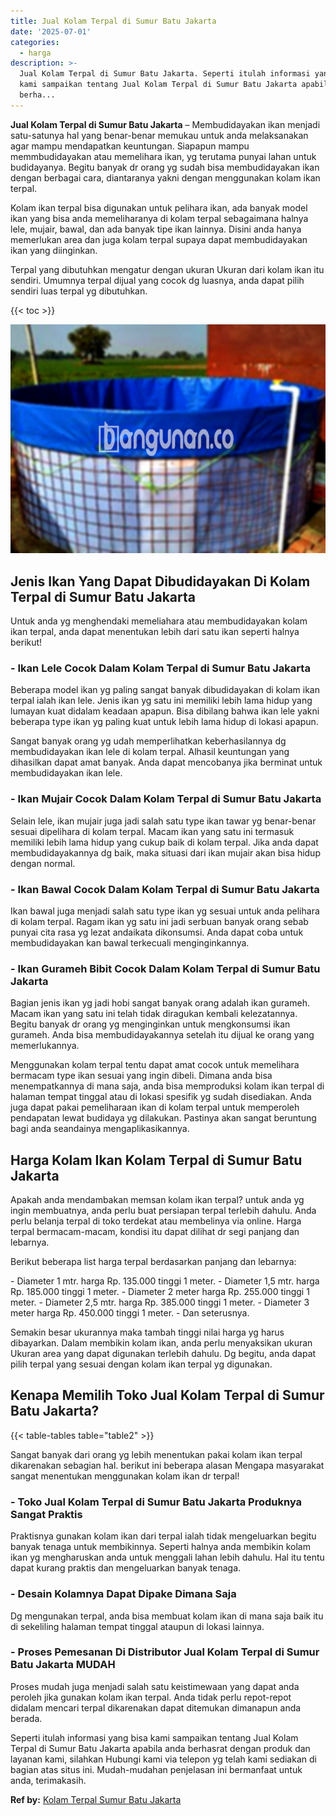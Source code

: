 ```yaml
---
title: Jual Kolam Terpal di Sumur Batu Jakarta
date: '2025-07-01'
categories:
  - harga
description: >-
  Jual Kolam Terpal di Sumur Batu Jakarta. Seperti itulah informasi yang bisa
  kami sampaikan tentang Jual Kolam Terpal di Sumur Batu Jakarta apabila anda
  berha...
---
```


**Jual Kolam Terpal di Sumur Batu Jakarta** – Membudidayakan ikan menjadi satu-satunya hal yang benar-benar memukau untuk anda melaksanakan agar mampu mendapatkan keuntungan. Siapapun mampu memmbudidayakan atau memelihara ikan, yg terutama punyai lahan untuk budidayanya. Begitu banyak dr orang yg sudah bisa membudidayakan ikan dengan berbagai cara, diantaranya yakni dengan menggunakan kolam ikan terpal.

Kolam ikan terpal bisa digunakan untuk pelihara ikan, ada banyak model ikan yang bisa anda memeliharanya di kolam terpal sebagaimana halnya lele, mujair, bawal, dan ada banyak tipe ikan lainnya. Disini anda hanya memerlukan area dan juga kolam terpal supaya dapat membudidayakan ikan yang diinginkan.

Terpal yang dibutuhkan mengatur dengan ukuran Ukuran dari kolam ikan itu sendiri. Umumnya terpal dijual yang cocok dg luasnya, anda dapat pilih sendiri luas terpal yg dibutuhkan.

{{< toc >}}

![Jual Kolam Terpal di Sumur Batu Jakarta](/images/jual-kolam-terpal-54.png)

## Jenis Ikan Yang Dapat Dibudidayakan Di Kolam Terpal di Sumur Batu Jakarta

Untuk anda yg menghendaki memeliahara atau membudidayakan kolam ikan terpal, anda dapat menentukan lebih dari satu ikan seperti halnya berikut!

### \- Ikan Lele Cocok Dalam Kolam Terpal di Sumur Batu Jakarta

Beberapa model ikan yg paling sangat banyak dibudidayakan di kolam ikan terpal ialah ikan lele. Jenis ikan yg satu ini memiliki lebih lama hidup yang lumayan kuat didalam keadaan apapun. Bisa dibilang bahwa ikan lele yakni beberapa type ikan yg paling kuat untuk lebih lama hidup di lokasi apapun.

Sangat banyak orang yg udah memperlihatkan keberhasilannya dg membudidayakan ikan lele di kolam terpal. Alhasil keuntungan yang dihasilkan dapat amat banyak. Anda dapat mencobanya jika berminat untuk membudidayakan ikan lele.

### \- Ikan Mujair Cocok Dalam Kolam Terpal di Sumur Batu Jakarta

Selain lele, ikan mujair juga jadi salah satu type ikan tawar yg benar-benar sesuai dipelihara di kolam terpal. Macam ikan yang satu ini termasuk memiliki lebih lama hidup yang cukup baik di kolam terpal. Jika anda dapat membudidayakannya dg baik, maka situasi dari ikan mujair akan bisa hidup dengan normal.

### \- Ikan Bawal Cocok Dalam Kolam Terpal di Sumur Batu Jakarta

Ikan bawal juga menjadi salah satu type ikan yg sesuai untuk anda pelihara di kolam terpal. Ragam ikan yg satu ini jadi serbuan banyak orang sebab punyai cita rasa yg lezat andaikata dikonsumsi. Anda dapat coba untuk membudidayakan kan bawal terkecuali menginginkannya.

### \- Ikan Gurameh Bibit Cocok Dalam Kolam Terpal di Sumur Batu Jakarta

Bagian jenis ikan yg jadi hobi sangat banyak orang adalah ikan gurameh. Macam ikan yang satu ini telah tidak diragukan kembali kelezatannya. Begitu banyak dr orang yg menginginkan untuk mengkonsumsi ikan gurameh. Anda bisa membudidayakannya setelah itu dijual ke orang yang memerlukannya.

Menggunakan kolam terpal tentu dapat amat cocok untuk memelihara bermacam type ikan sesuai yang ingin dibeli. Dimana anda bisa menempatkannya di mana saja, anda bisa memproduksi kolam ikan terpal di halaman tempat tinggal atau di lokasi spesifik yg sudah disediakan. Anda juga dapat pakai pemeliharaan ikan di kolam terpal untuk memperoleh pendapatan lewat budidaya yg dilakukan. Pastinya akan sangat beruntung bagi anda seandainya mengaplikasikannya.

## Harga Kolam Ikan Kolam Terpal di Sumur Batu Jakarta

Apakah anda mendambakan memsan kolam ikan terpal? untuk anda yg ingin membuatnya, anda perlu buat persiapan terpal terlebih dahulu. Anda perlu belanja terpal di toko terdekat atau membelinya via online. Harga terpal bermacam-macam, kondisi itu dapat dilihat dr segi panjang dan lebarnya.

Berikut beberapa list harga terpal berdasarkan panjang dan lebarnya:

\- Diameter 1 mtr. harga Rp. 135.000 tinggi 1 meter. - Diameter 1,5 mtr. harga Rp. 185.000 tinggi 1 meter. - Diameter 2 meter harga Rp. 255.000 tinggi 1 meter. - Diameter 2,5 mtr. harga Rp. 385.000 tinggi 1 meter. - Diameter 3 meter harga Rp. 450.000 tinggi 1 meter. - Dan seterusnya.

Semakin besar ukurannya maka tambah tinggi nilai harga yg harus dibayarkan. Dalam membikin kolam ikan, anda perlu menyaksikan ukuran Ukuran area yang dapat digunakan terlebih dahulu. Dg begitu, anda dapat pilih terpal yang sesuai dengan kolam ikan terpal yg digunakan.

## Kenapa Memilih Toko Jual Kolam Terpal di Sumur Batu Jakarta?

{{< table-tables table="table2" >}}

Sangat banyak dari orang yg lebih menentukan pakai kolam ikan terpal dikarenakan sebagian hal. berikut ini beberapa alasan Mengapa masyarakat sangat menentukan menggunakan kolam ikan dr terpal!

### \- Toko Jual Kolam Terpal di Sumur Batu Jakarta Produknya Sangat Praktis

Praktisnya gunakan kolam ikan dari terpal ialah tidak mengeluarkan begitu banyak tenaga untuk membikinnya. Seperti halnya anda membikin kolam ikan yg mengharuskan anda untuk menggali lahan lebih dahulu. Hal itu tentu dapat kurang praktis dan mengeluarkan banyak tenaga.

### \- Desain Kolamnya Dapat Dipake Dimana Saja

Dg mengunakan terpal, anda bisa membuat kolam ikan di mana saja baik itu di sekeliling halaman tempat tinggal ataupun di lokasi lainnya.

### \- Proses Pemesanan Di Distributor Jual Kolam Terpal di Sumur Batu Jakarta MUDAH

Proses mudah juga menjadi salah satu keistimewaan yang dapat anda peroleh jika gunakan kolam ikan terpal. Anda tidak perlu repot-repot didalam mencari terpal dikarenakan dapat ditemukan dimanapun anda berada.

Seperti itulah informasi yang bisa kami sampaikan tentang Jual Kolam Terpal di Sumur Batu Jakarta apabila anda berhasrat dengan produk dan layanan kami, silahkan Hubungi kami via telepon yg telah kami sediakan di bagian atas situs ini. Mudah-mudahan penjelasan ini bermanfaat untuk anda, terimakasih.

**Ref by:** [Kolam Terpal Sumur Batu Jakarta](https://id.wikipedia.org/wiki/Kolam)
